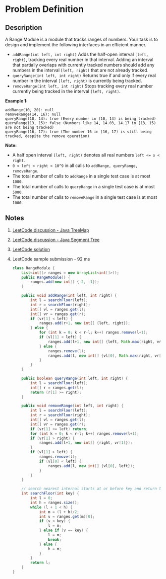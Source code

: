 # Problem Definition

## Description

A Range Module is a module that tracks ranges of numbers. Your task is to design and implement the following interfaces in an efficient manner.

* `addRange(int left, int right)` Adds the half-open interval `[left, right)`, tracking every real number in that interval. Adding an interval that partially overlaps with currently tracked numbers should add any numbers in the interval `[left, right)` that are not already tracked.
* `queryRange(int left, int right)` Returns true if and only if every real number in the interval `[left, right)` is currently being tracked.
* `removeRange(int left, int right)` Stops tracking every real number currently being tracked in the interval `[left, right)`.

**Example 1:**

```plaintext
addRange(10, 20): null
removeRange(14, 16): null
queryRange(10, 14): true (Every number in [10, 14) is being tracked)
queryRange(13, 15): false (Numbers like 14, 14.03, 14.17 in [13, 15) are not being tracked)
queryRange(16, 17): true (The number 16 in [16, 17) is still being tracked, despite the remove operation)
```

**Note:**

* A half open interval `[left, right)` denotes all real numbers `left <= x < right`.
* `0 < left < right < 10^9` in all calls to `addRange, queryRange, removeRange`.
* The total number of calls to `addRange` in a single test case is at most `1000`.
* The total number of calls to `queryRange` in a single test case is at most `5000`.
* The total number of calls to `removeRange` in a single test case is at most `1000`.

## Notes

1. [LeetCode discussion - Java TreeMap](https://leetcode.com/explore/interview/card/google/63/sorting-and-searching-4/440/discuss/108910/Java-TreeMap/156612)
1. [LeetCode discussion - Java Segment Tree](https://leetcode.com/explore/interview/card/google/63/sorting-and-searching-4/440/discuss/108925/Java-Segment-Tree)
1. [LeetCode solution](https://leetcode.com/problems/range-module/solution/)
1. LeetCode sample submission - 92 ms

    ```java
    class RangeModule {
        List<int[]> ranges = new ArrayList<int[]>();
        public RangeModule() {
            ranges.add(new int[] {-2, -1});
        }

        public void addRange(int left, int right) {
            int l = searchFloor(left);
            int r = searchFloor(right);
            int[] vl = ranges.get(l);
            int[] vr = ranges.get(r);
            if (vr[1] < left) {
                ranges.add(r+1, new int[] {left, right});
            } else {
                for (int k = 0; k < r-l; k++) ranges.remove(l+1);
                if (vl[1] < left) {
                    ranges.add(l+1, new int[] {left, Math.max(right, vr[1])});
                } else {
                    ranges.remove(l);
                    ranges.add(l, new int[] {vl[0], Math.max(right, vr[1])});
                }
            }
        }

        public boolean queryRange(int left, int right) {
            int l = searchFloor(left);
            int[] r = ranges.get(l);
            return (r[1] >= right);
        }

        public void removeRange(int left, int right) {
            int l = searchFloor(left);
            int r = searchFloor(right);
            int[] vl = ranges.get(l);
            int[] vr = ranges.get(r);
            if (vr[1] <= left) return;
            for (int k = 0; k < r-l; k++) ranges.remove(l+1);
            if (vr[1] > right) {
                ranges.add(l+1, new int[] {right, vr[1]});
            }
            if (vl[1] > left) {
                ranges.remove(l);
                if (vl[0] < left) {
                    ranges.add(l, new int[] {vl[0], left});
                }
            }
        }

        // search nearest internal starts at or before key and return the index
        int searchFloor(int key) {
            int l = 0;
            int h = ranges.size();
            while (l + 1 < h) {
                int m = (l + h)/2;
                int v = ranges.get(m)[0];
                if (v < key) {
                    l = m;
                } else if (v == key) {
                    l = m;
                    break;
                } else {
                    h = m;
                }
            }
            return l;
        }
    }
    ```